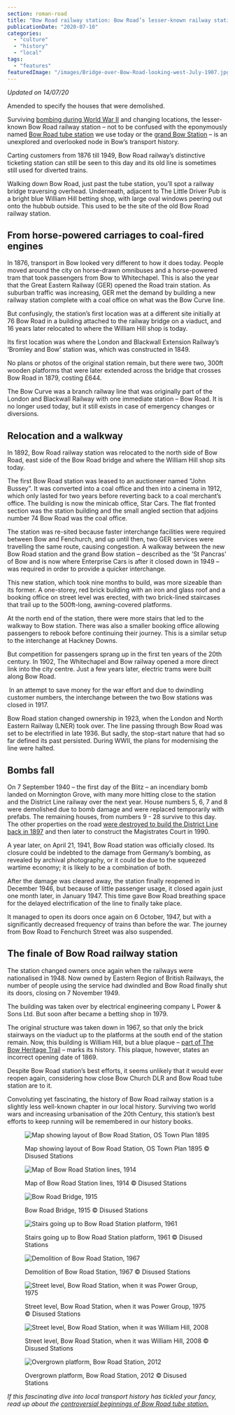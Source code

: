 ```yaml
---
section: roman-road
title: "Bow Road railway station: Bow Road’s lesser-known railway station ran until 1949"
publicationDate: "2020-07-10"
categories: 
  - "culture"
  - "history"
  - "local"
tags: 
  - "features"
featuredImage: "/images/Bridge-over-Bow-Road-looking-west-July-1907.jpg"
---
```


_Updated on 14/07/20_

Amended to specify the houses that were demolished.

Surviving [bombing during World War II](https://romanroadlondon.com/mile-end-park-history/) and changing locations, the lesser-known Bow Road railway station – not to be confused with the eponymously named [Bow Road tube station](https://romanroadlondon.com/bow-road-tube-station-history/) we use today or the [grand Bow Station](https://romanroadlondon.com/bow-station-history/) – is an unexplored and overlooked node in Bow’s transport history. 

Carting customers from 1876 till 1949, Bow Road railway’s distinctive ticketing station can still be seen to this day and its old line is sometimes still used for diverted trains.

Walking down Bow Road, just past the tube station, you’ll spot a railway bridge traversing overhead. Underneath, adjacent to The Little Driver Pub is a bright blue William Hill betting shop, with large oval windows peering out onto the hubbub outside. This used to be the site of the old Bow Road railway station.

## **From horse-powered carriages to coal-fired engines** 

In 1876, transport in Bow looked very different to how it does today. People moved around the city on horse-drawn omnibuses and a horse-powered tram that took passengers from Bow to Whitechapel. This is also the year that the Great Eastern Railway (GER) opened the Road train station. As suburban traffic was increasing, GER met the demand by building a new railway station complete with a coal office on what was the Bow Curve line.

But confusingly, the station’s first location was at a different site initially at 76 Bow Road in a building attached to the railway bridge on a viaduct, and 16 years later relocated to where the William Hill shop is today.

Its first location was where the London and Blackwall Extension Railway’s ‘Bromley and Bow’ station was, which was constructed in 1849.

No plans or photos of the original station remain, but there were two, 300ft wooden platforms that were later extended across the bridge that crosses Bow Road in 1879, costing £644.

The Bow Curve was a branch railway line that was originally part of the London and Blackwall Railway with one immediate station – Bow Road. It is no longer used today, but it still exists in case of emergency changes or diversions. 

## **Relocation and a walkway** 

In 1892, Bow Road railway station was relocated to the north side of Bow Road, east side of the Bow Road bridge and where the William Hill shop sits today.

The first Bow Road station was leased to an auctioneer named “John Bussey”. It was converted into a coal office and then into a cinema in 1912, which only lasted for two years before reverting back to a coal merchant’s office. The building is now the minicab office, Star Cars. The flat fronted section was the station building and the small angled section that adjoins number 74 Bow Road was the coal office. 

The station was re-sited because faster interchange facilities were required between Bow and Fenchurch, and up until then, two GER services were travelling the same route, causing congestion. A walkway between the new Bow Road station and the grand Bow station – described as the 'St Pancras' of Bow and is now where Enterprise Cars is after it closed down in 1949 –  was required in order to provide a quicker interchange.

This new station, which took nine months to build, was more sizeable than its former. A one-storey, red brick building with an iron and glass roof and a booking office on street level was erected, with two brick-lined staircases that trail up to the 500ft-long, awning-covered platforms.

At the north end of the station, there were more stairs that led to the walkway to Bow station. There was also a smaller booking office allowing passengers to rebook before continuing their journey. This is a similar setup to the interchange at Hackney Downs.

But competition for passengers sprang up in the first ten years of the 20th century. In 1902, The Whitechapel and Bow railway opened a more direct link into the city centre. Just a few years later, electric trams were built along Bow Road.

 In an attempt to save money for the war effort and due to dwindling customer numbers, the interchange between the two Bow stations was closed in 1917.

Bow Road station changed ownership in 1923, when the London and North Eastern Railway (LNER) took over. The line passing through Bow Road was set to be electrified in late 1936. But sadly, the stop-start nature that had so far defined its past persisted. During WWII, the plans for modernising the line were halted. 

## **Bombs fall** 

On 7 September 1940 – the first day of the Blitz – an incendiary bomb landed on Mornington Grove, with many more hitting close to the station and the District Line railway over the next year. House numbers 5, 6, 7 and 8 were demolished due to bomb damage and were replaced temporarily with prefabs. The remaining houses, from numbers 9 - 28 survive to this day. The other properties on the road [were destroyed to build the District Line back in 1897](https://romanroadlondon.com/bow-road-tube-station-history/) and then later to construct the Magistrates Court in 1990.

A year later, on April 21, 1941, Bow Road station was officially closed. Its closure could be indebted to the damage from Germany’s bombing, as revealed by archival photography, or it could be due to the squeezed wartime economy; it is likely to be a combination of both. 

After the damage was cleared away, the station finally reopened in December 1946, but because of little passenger usage, it closed again just one month later, in January 1947. This time gave Bow Road breathing space for the delayed electrification of the line to finally take place. 

It managed to open its doors once again on 6 October, 1947, but with a significantly decreased frequency of trains than before the war. The journey from Bow Road to Fenchurch Street was also suspended. 

## **The finale of Bow Road railway station** 

The station changed owners once again when the railways were nationalised in 1948. Now owned by Eastern Region of British Railways, the number of people using the service had dwindled and Bow Road finally shut its doors, closing on 7 November 1949. 

The building was taken over by electrical engineering company L Power & Sons Ltd. But soon after became a betting shop in 1979. 

The original structure was taken down in 1967, so that only the brick stairways on the viaduct up to the platforms at the south end of the station remain. Now, this building is William Hill, but a blue plaque – [part of The Bow Heritage Trail](https://romanroadlondon.com/on-the-trail-of-the-bow-heritage-trail/) – marks its history. This plaque, however, states an incorrect opening date of 1869. 

Despite Bow Road station’s best efforts, it seems unlikely that it would ever reopen again, considering how close Bow Church DLR and Bow Road tube station are to it. 

Convoluting yet fascinating, the history of Bow Road railway station is a slightly less well-known chapter in our local history. Surviving two world wars and increasing urbanisation of the 20th Century, this station’s best efforts to keep running will be remembered in our history books.

<figure>

![Map showing layout of Bow Road Station, OS Town Plan 1895](/images/Layout-Bow-Road-Station-OS-Town-Plan-from-1895.jpg)

<figcaption>

Map showing layout of Bow Road Station, OS Town Plan 1895 ©️ Disused Stations

</figcaption>

</figure>

<figure>

![Map of Bow Road Station lines, 1914](/images/Bow-Road-Station-map-1914-Railway-Clearing-House-1024x683.jpg)

<figcaption>

Map of Bow Road Station lines, 1914 ©️ Disused Stations

</figcaption>

</figure>

<figure>

![Bow Road Bridge, 1915](/images/Bridge-over-Bow-Road-in-1915-war-poster-variation-of-Your-Country-Needs-You-1024x683.jpg)

<figcaption>

Bow Road Bridge, 1915 ©️ Disused Stations

</figcaption>

</figure>

<figure>

![Stairs going up to Bow Road Station platform, 1961](/images/Bow-Road-station-from-west-Bow-Bridge-May-1961.jpg)

<figcaption>

Stairs going up to Bow Road Station platform, 1961 ©️ Disused Stations

</figcaption>

</figure>

<figure>

![Demolition of Bow Road Station, 1967](/images/Demolition-of-the-buildings-at-Bow-Road-station-on-28-October-1967-1024x601.jpg)

<figcaption>

Demolition of Bow Road Station, 1967 ©️ Disused Stations

</figcaption>

</figure>

<figure>

![Street level, Bow Road Station, when it was Power Group, 1975](/images/Bow-Road-station-street-level-October-1975-Power-Group-formerly-L-Powerand-Sons-Ltd-1024x683.jpg)

<figcaption>

Street level, Bow Road Station, when it was Power Group, 1975 ©️ Disused Stations

</figcaption>

</figure>

<figure>

![Street level, Bow Road Station, when it was William Hill, 2008](/images/Bow-Road-station-street-level-June-2008.jpg)

<figcaption>

Street level, Bow Road Station, when it was William Hill, 2008 ©️ Disused Stations

</figcaption>

</figure>

<figure>

![Overgrown platform, Bow Road Station, 2012](/images/Overgrown-platform-Bow-Road-Station-2012.jpg)

<figcaption>

Overgrown platform, Bow Road Station, 2012 ©️ Disused Stations

</figcaption>

</figure>

_If this fascinating dive into local transport history has tickled your fancy, read up about the [controversial beginnings of Bow Road tube station.](https://romanroadlondon.com/bow-road-tube-station-history/)_
